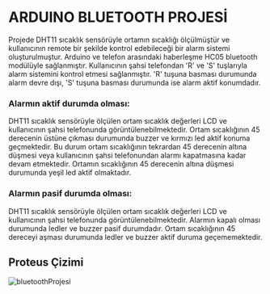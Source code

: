 # ARDUINO BLUETOOTH PROJESİ
Projede DHT11 sıcaklık sensörüyle ortamın sıcaklığı ölçülmüştür ve kullanıcının remote bir şekilde kontrol edebileceği bir alarm sistemi oluşturulmuştur. Arduino ve telefon arasındaki haberleşme HC05 bluetooth
modülüyle sağlanmıştır. Kullanıcının şahsi telefondan 'R' ve 'S' tuşlarıyla alarm sistemini kontrol etmesi sağlanmıştır. 'R' tuşuna basması durumunda alarm devre dışı, 'S' tuşuna basması durumunda ise alarm aktif
konumdadır. 
### Alarmın aktif durumda olması: 
DHT11 sıcaklık sensörüyle ölçülen ortam sıcaklık değerleri LCD ve kullanıcının şahsi telefonunda görüntülenebilmektedir. Ortam sıcaklığının 45 derecenin üstüne çıkması durumunda buzzer ve kırmızı led aktif konuma 
geçmektedir. Bu durum ortam sıcaklığının tekrardan 45 derecenin altına düşmesi veya kullanıcının şahsi telefonundan alarmı kapatmasına kadar devam etmektedir. Ortamın sıcaklığının 45 derecenin altına düşmesi durumunda yeşil led aktif olmaktadır.
### Alarmın pasif durumda olması: 
DHT11 sıcaklık sensörüyle ölçülen ortam sıcaklık değerleri LCD ve kullanıcının şahsi telefonunda görüntülenebilmektedir. Alarmın kapalı olması durumunda ledler ve buzzer pasif durumdadır. Ortam sıcaklığının 45 
dereceyi aşması durumunda ledler ve buzzer aktif duruma geçememektedir.

## Proteus Çizimi
![bluetoothProjesi](https://github.com/user-attachments/assets/308e02f9-b3e4-49e2-b8e5-c71f8e67173f)
